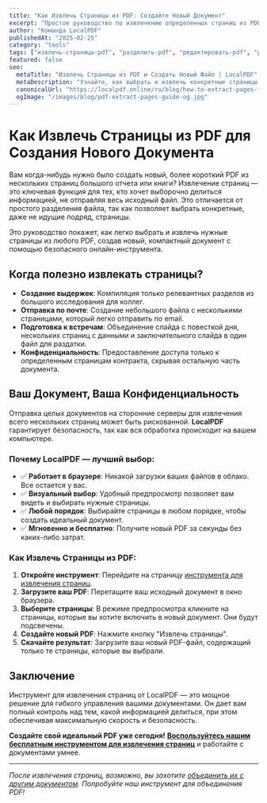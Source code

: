 ```yaml
---
title: "Как Извлечь Страницы из PDF: Создайте Новый Документ"
excerpt: "Простое руководство по извлечению определенных страниц из PDF-файла для создания нового документа. Наш инструмент позволяет легко выбирать и сохранять нужные страницы онлайн и с полной конфиденциальностью."
author: "Команда LocalPDF"
publishedAt: "2025-02-25"
category: "tools"
tags: ["извлечь-страницы-pdf", "разделить-pdf", "редактировать-pdf", "pdf-инструменты"]
featured: false
seo:
  metaTitle: "Извлечь Страницы из PDF и Создать Новый Файл | LocalPDF"
  metaDescription: "Узнайте, как выбрать и извлечь конкретные страницы из PDF для создания нового файла. Бесплатный, быстрый и безопасный инструмент, работающий в вашем браузере."
  canonicalUrl: "https://localpdf.online/ru/blog/how-to-extract-pages-from-pdf"
  ogImage: "/images/blog/pdf-extract-pages-guide-og.jpg"
---
```


# Как Извлечь Страницы из PDF для Создания Нового Документа

Вам когда-нибудь нужно было создать новый, более короткий PDF из нескольких страниц большого отчета или книги? Извлечение страниц — это ключевая функция для тех, кто хочет выборочно делиться информацией, не отправляя весь исходный файл. Это отличается от простого разделения файла, так как позволяет выбрать конкретные, даже не идущие подряд, страницы.

Это руководство покажет, как легко выбрать и извлечь нужные страницы из любого PDF, создав новый, компактный документ с помощью безопасного онлайн-инструмента.

## Когда полезно извлекать страницы?

-   **Создание выдержек**: Компиляция только релевантных разделов из большого исследования для коллег.
-   **Отправка по почте**: Создание небольшого файла с несколькими страницами, который легко отправить по email.
-   **Подготовка к встречам**: Объединение слайда с повесткой дня, нескольких страниц с данными и заключительного слайда в один файл для раздатки.
-   **Конфиденциальность**: Предоставление доступа только к определенным страницам контракта, скрывая остальную часть документа.

## Ваш Документ, Ваша Конфиденциальность

Отправка целых документов на сторонние серверы для извлечения всего нескольких страниц может быть рискованной. **LocalPDF** гарантирует безопасность, так как вся обработка происходит на вашем компьютере.

### Почему LocalPDF — лучший выбор:

-   ✅ **Работает в браузере**: Никакой загрузки ваших файлов в облако. Все остается у вас.
-   ✅ **Визуальный выбор**: Удобный предпросмотр позволяет вам видеть и выбирать нужные страницы.
-   ✅ **Любой порядок**: Выбирайте страницы в любом порядке, чтобы создать идеальный документ.
-   ✅ **Мгновенно и бесплатно**: Получите новый PDF за секунды без каких-либо затрат.

### Как Извлечь Страницы из PDF:

1.  **Откройте инструмент**: Перейдите на страницу [инструмента для извлечения страниц](/ru/extract-pages-pdf).
2.  **Загрузите ваш PDF**: Перетащите ваш исходный документ в окно браузера.
3.  **Выберите страницы**: В режиме предпросмотра кликните на страницы, которые вы хотите включить в новый документ. Они будут подсвечены.
4.  **Создайте новый PDF**: Нажмите кнопку "Извлечь страницы".
5.  **Скачайте результат**: Загрузите ваш новый PDF-файл, содержащий только те страницы, которые вы выбрали.

## Заключение

Инструмент для извлечения страниц от LocalPDF — это мощное решение для гибкого управления вашими документами. Он дает вам полный контроль над тем, какой информацией делиться, при этом обеспечивая максимальную скорость и безопасность.

**Создайте свой идеальный PDF уже сегодня!** **[Воспользуйтесь нашим бесплатным инструментом для извлечения страниц](/ru/extract-pages-pdf)** и работайте с документами умнее.

---

*После извлечения страниц, возможно, вы захотите [объединить их с другим документом](/ru/merge-pdf). Попробуйте наш инструмент для объединения PDF!*
